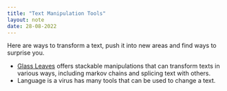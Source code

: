 ```yaml
---
title: "Text Manipulation Tools"
layout: note
date: 28-08-2022
---
```


Here are ways to transform a text, push it into new areas and find ways to surprise you.

-   <a href="https://glassleaves.herokuapp.com/" >Glass Leaves</a> offers stackable manipulations that can transform texts in various ways, including markov chains and splicing text with others.
-   Language is a virus has many tools that can be used to change a text.
